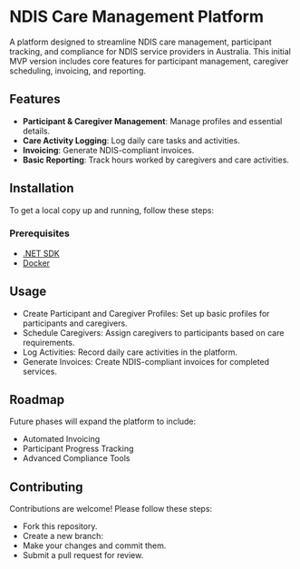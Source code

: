 # NDIS Care Management Platform

A platform designed to streamline NDIS care management, participant tracking, and compliance for NDIS service providers in Australia. This initial MVP version includes core features for participant management, caregiver scheduling, invoicing, and reporting.

## Features

- **Participant & Caregiver Management**: Manage profiles and essential details.
- **Care Activity Logging**: Log daily care tasks and activities.
- **Invoicing**: Generate NDIS-compliant invoices.
- **Basic Reporting**: Track hours worked by caregivers and care activities.

## Installation

To get a local copy up and running, follow these steps:

### Prerequisites

- [.NET SDK](https://dotnet.microsoft.com/download)
- [Docker](https://docs.docker.com/get-docker/)

## Usage
- Create Participant and Caregiver Profiles: Set up basic profiles for participants and caregivers.
- Schedule Caregivers: Assign caregivers to participants based on care requirements.
- Log Activities: Record daily care activities in the platform.
- Generate Invoices: Create NDIS-compliant invoices for completed services.

## Roadmap

Future phases will expand the platform to include:

- Automated Invoicing
- Participant Progress Tracking
- Advanced Compliance Tools

## Contributing

Contributions are welcome! Please follow these steps:

- Fork this repository.
- Create a new branch:
- Make your changes and commit them.
- Submit a pull request for review.

